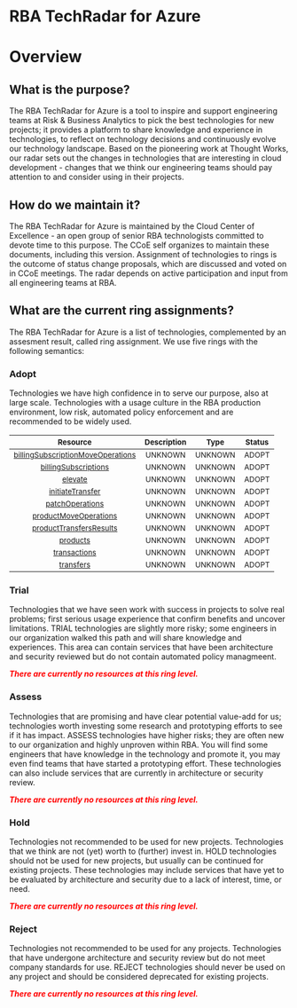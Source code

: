 
RBA TechRadar for Azure
=======================

# Overview

## What is the purpose?


The RBA TechRadar for Azure is a tool to inspire and support engineering teams at Risk & Business Analytics to pick the best technologies for new projects; it provides a platform to share knowledge and experience in technologies, to reflect on technology decisions and continuously evolve our technology landscape.  Based on the pioneering work at Thought Works, our radar sets out the changes in technologies that are interesting in cloud development - changes that we think our engineering teams should pay attention to and consider using in their projects.
## How do we maintain it?


The RBA TechRadar for Azure is maintained by the Cloud Center of Excellence - an open group of senior RBA technologists committed to devote time to this purpose.  The CCoE self organizes to maintain these documents, including this version.  Assignment of technologies to rings is the outcome of status change proposals, which are discussed and voted on in CCoE meetings.  The radar depends on active participation and input from all engineering teams at RBA.
## What are the current ring assignments?


The RBA TechRadar for Azure is a list of technologies, complemented by an assesment result, called ring assignment.  We use five rings with the following semantics:
### Adopt


Technologies we have high confidence in to serve our purpose, also at large scale.  Technologies with a usage culture in the RBA production environment, low risk, automated policy enforcement and are recommended to be widely used.  

|<sub>Resource</sub>|<sub>Description</sub>|<sub>Type</sub>|<sub>Status</sub>|
| :---: | :---: | :---: | :---: |
|<sub>[billingSubscriptionMoveOperations](https://github.com/openrba/python-azure-techradar/tree/master/Microsoft.ADHybridHealthService/billingAccounts/invoiceSections/billingSubscriptionMoveOperations)</sub>|<sub>UNKNOWN</sub>|<sub>UNKNOWN</sub>|<sub>ADOPT</sub>|
|<sub>[billingSubscriptions](https://github.com/openrba/python-azure-techradar/tree/master/Microsoft.ADHybridHealthService/billingAccounts/invoiceSections/billingSubscriptions)</sub>|<sub>UNKNOWN</sub>|<sub>UNKNOWN</sub>|<sub>ADOPT</sub>|
|<sub>[elevate](https://github.com/openrba/python-azure-techradar/tree/master/Microsoft.ADHybridHealthService/billingAccounts/invoiceSections/elevate)</sub>|<sub>UNKNOWN</sub>|<sub>UNKNOWN</sub>|<sub>ADOPT</sub>|
|<sub>[initiateTransfer](https://github.com/openrba/python-azure-techradar/tree/master/Microsoft.ADHybridHealthService/billingAccounts/invoiceSections/initiateTransfer)</sub>|<sub>UNKNOWN</sub>|<sub>UNKNOWN</sub>|<sub>ADOPT</sub>|
|<sub>[patchOperations](https://github.com/openrba/python-azure-techradar/tree/master/Microsoft.ADHybridHealthService/billingAccounts/invoiceSections/patchOperations)</sub>|<sub>UNKNOWN</sub>|<sub>UNKNOWN</sub>|<sub>ADOPT</sub>|
|<sub>[productMoveOperations](https://github.com/openrba/python-azure-techradar/tree/master/Microsoft.ADHybridHealthService/billingAccounts/invoiceSections/productMoveOperations)</sub>|<sub>UNKNOWN</sub>|<sub>UNKNOWN</sub>|<sub>ADOPT</sub>|
|<sub>[productTransfersResults](https://github.com/openrba/python-azure-techradar/tree/master/Microsoft.ADHybridHealthService/billingAccounts/invoiceSections/productTransfersResults)</sub>|<sub>UNKNOWN</sub>|<sub>UNKNOWN</sub>|<sub>ADOPT</sub>|
|<sub>[products](https://github.com/openrba/python-azure-techradar/tree/master/Microsoft.ADHybridHealthService/billingAccounts/invoiceSections/products)</sub>|<sub>UNKNOWN</sub>|<sub>UNKNOWN</sub>|<sub>ADOPT</sub>|
|<sub>[transactions](https://github.com/openrba/python-azure-techradar/tree/master/Microsoft.ADHybridHealthService/billingAccounts/invoiceSections/transactions)</sub>|<sub>UNKNOWN</sub>|<sub>UNKNOWN</sub>|<sub>ADOPT</sub>|
|<sub>[transfers](https://github.com/openrba/python-azure-techradar/tree/master/Microsoft.ADHybridHealthService/billingAccounts/invoiceSections/transfers)</sub>|<sub>UNKNOWN</sub>|<sub>UNKNOWN</sub>|<sub>ADOPT</sub>|

### Trial


Technologies that we have seen work with success in projects to solve real problems;  first serious usage experience that confirm benefits and uncover limitations.  TRIAL technologies are slightly more risky; some engineers in our organization walked this path and will share knowledge and experiences.  This area can contain services that have been architecture and security reviewed but do not contain automated policy managmeent.  
  
***<font color="red"> There are currently no resources at this ring level. </font>***
### Assess


Technologies that are promising and have clear potential value-add for us; technologies worth investing some research and prototyping efforts to see if it has impact.  ASSESS technologies have higher risks;  they are often new to our organization and highly unproven within RBA.  You will find some engineers that have knowledge in the technology and promote it, you may even find teams that have started a prototyping effort.  These technologies can also include services that are currently in architecture or security review.  
  
***<font color="red"> There are currently no resources at this ring level. </font>***
### Hold


Technologies not recommended to be used for new projects. Technologies that we think are not (yet) worth to (further) invest in.  HOLD technologies should not be used for new projects, but usually can be continued for existing projects.  These technologies may include services that have yet to be evaluated by architecture and security due to a lack of interest, time, or need.  
  
***<font color="red"> There are currently no resources at this ring level. </font>***
### Reject


Technologies not recommended to be used for any projects. Technologies that have undergone architecture and security review but do not meet company standards for use.  REJECT technologies should never be used on any project and should be considered deprecated for existing projects.  
  
***<font color="red"> There are currently no resources at this ring level. </font>***